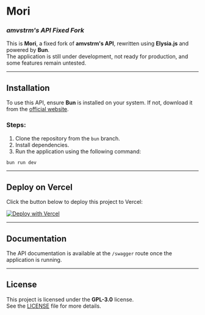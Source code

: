 # **Mori**  
### *amvstrm's API Fixed Fork*

This is **Mori**, a fixed fork of **amvstrm's API**, rewritten using **Elysia.js** and powered by **Bun**.  
The application is still under development, not ready for production, and some features remain untested.

---

## **Installation**  

To use this API, ensure **Bun** is installed on your system. If not, download it from the [official website](https://bun.sh).  

### **Steps**:  
1. Clone the repository from the `bun` branch.  
2. Install dependencies.  
3. Run the application using the following command:  

```bash
bun run dev 
```

---

## **Deploy on Vercel**  

Click the button below to deploy this project to Vercel:

[![Deploy with Vercel](https://vercel.com/button)](https://vercel.com/new/clone?repository-url=https://github.com/Cyckey/Mori-API)

---

## **Documentation**  

The API documentation is available at the `/swagger` route once the application is running.  

---

## **License**  

This project is licensed under the **GPL-3.0** license.  
See the [LICENSE](LICENSE) file for more details.
